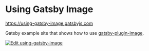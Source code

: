 # Using Gatsby Image

https://using-gatsby-image.gatsbyjs.com

Gatsby example site that shows how to use [gatsby-plugin-image](https://github.com/gatsbyjs/gatsby/tree/master/packages/gatsby-image).

[![Edit using-gatsby-image](https://codesandbox.io/static/img/play-codesandbox.svg)](https://codesandbox.io/s/github/gatsbyjs/gatsby/tree/master/examples/using-gatsby-image)
